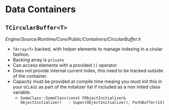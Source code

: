 ---
---

# Data Containers

## `TCircularBuffer<T>`
_Engine/Source/Runtime/Core/Public/Containers/CircularBuffer.h_

- `TArray<T>` backed, with helper elements to manage indexing in a cirular fashion.
- Backing array is `private`
- Can access elements with a provided `[]` operator
- Does not provide internal current index, this need to be tracked outside of the container.
- Capacity must be provided at compile time meaing you must init this in your `UCLASS` as part of the initalizer list if included as a non inited class variable.
	- `SomeClass::SomeClass(const FObjectInitializer& ObjectInitializer)  
    : Super(ObjectInitializer), PathBuffer(15)`


